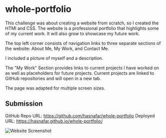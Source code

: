 # whole-portfolio

This challenge was about creating a website from scratch, so I created the HTMl and CSS. The website is a professional portfolio that highlights some of my current work. It will also grow to showcase my future work. 

The top left corner consists of navigation links to three separate sections of the website: About Me, My Work, and Contact Me. 

I included a picture of myself and a description. 

The "My Work" Section provides links to current projects I have worked on as well as placeholders for future projects. Current projects are linked to GitHub repositories and will open in a new tab.

The page was adapted for multiple screen sizes. 


## Submission
GitHub Repo URL: https://github.com/hasnafar/whole-portfolio
Deployed URL: https://hasnafar.github.io/whole-portfolio/


![Website Screenshot](ScreenshotPortfolio.png) 